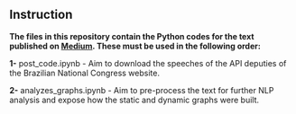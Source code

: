 ## Instruction ##

**The files in this repository contain the Python codes for the text published on [Medium](https://cpscesar.medium.com/how-to-analyze-politicians-discourse-on-climate-change-using-techniques-connected-to-natural-90a5b2446c2d). These must be used in the following order:**

**1-** post_code.ipynb - Aim to download the speeches of the API deputies of the Brazilian National Congress website.

**2-** analyzes_graphs.ipynb - Aim to pre-process the text for further NLP analysis and expose how the static and dynamic graphs were built.
